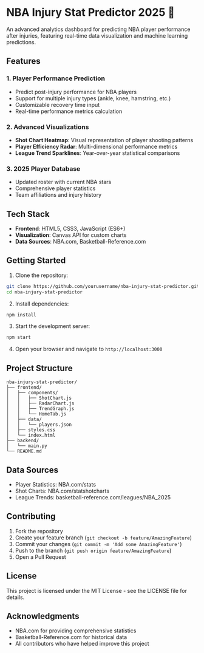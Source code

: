 # NBA Injury Stat Predictor 2025 🏀

An advanced analytics dashboard for predicting NBA player performance after injuries, featuring real-time data visualization and machine learning predictions.

## Features

### 1. Player Performance Prediction
- Predict post-injury performance for NBA players
- Support for multiple injury types (ankle, knee, hamstring, etc.)
- Customizable recovery time input
- Real-time performance metrics calculation

### 2. Advanced Visualizations
- **Shot Chart Heatmap**: Visual representation of player shooting patterns
- **Player Efficiency Radar**: Multi-dimensional performance metrics
- **League Trend Sparklines**: Year-over-year statistical comparisons

### 3. 2025 Player Database
- Updated roster with current NBA stars
- Comprehensive player statistics
- Team affiliations and injury history

## Tech Stack

- **Frontend**: HTML5, CSS3, JavaScript (ES6+)
- **Visualization**: Canvas API for custom charts
- **Data Sources**: NBA.com, Basketball-Reference.com

## Getting Started

1. Clone the repository:
```bash
git clone https://github.com/yourusername/nba-injury-stat-predictor.git
cd nba-injury-stat-predictor
```

2. Install dependencies:
```bash
npm install
```

3. Start the development server:
```bash
npm start
```

4. Open your browser and navigate to `http://localhost:3000`

## Project Structure

```
nba-injury-stat-predictor/
├── frontend/
│   ├── components/
│   │   ├── ShotChart.js
│   │   ├── RadarChart.js
│   │   ├── TrendGraph.js
│   │   └── HomeTab.js
│   ├── data/
│   │   └── players.json
│   ├── styles.css
│   └── index.html
├── backend/
│   └── main.py
└── README.md
```

## Data Sources

- Player Statistics: NBA.com/stats
- Shot Charts: NBA.com/statshotcharts
- League Trends: basketball-reference.com/leagues/NBA_2025

## Contributing

1. Fork the repository
2. Create your feature branch (`git checkout -b feature/AmazingFeature`)
3. Commit your changes (`git commit -m 'Add some AmazingFeature'`)
4. Push to the branch (`git push origin feature/AmazingFeature`)
5. Open a Pull Request

## License

This project is licensed under the MIT License - see the LICENSE file for details.

## Acknowledgments

- NBA.com for providing comprehensive statistics
- Basketball-Reference.com for historical data
- All contributors who have helped improve this project
